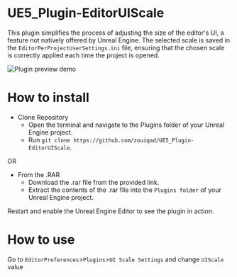 # UE5_Plugin-EditorUIScale 

This plugin simplifies the process of adjusting the size of the editor's UI, a feature not natively offered by Unreal Engine. The selected scale is saved in the `EditorPerProjectUserSettings.ini` file, ensuring that the chosen scale is correctly applied each time the project is opened.

![Plugin preview demo](https://i.imgur.com/6EdxdrY.gif)

# How to install

- Clone Repository
  - Open the terminal and navigate to the Plugins folder of your Unreal Engine project.
  - Run `git clone https://github.com/zouiqad/UE5_Plugin-EditorUIScale`.

OR

- From the .RAR
  - Download the .rar file from the provided link.
  - Extract the contents of the .rar file into the `Plugins folder` of your Unreal Engine project.
 
Restart and enable the Unreal Engine Editor to see the plugin in action.

# How to use

Go to `EditorPreferences`>`Plugins`>`UI Scale Settings` and change `UIScale` value

